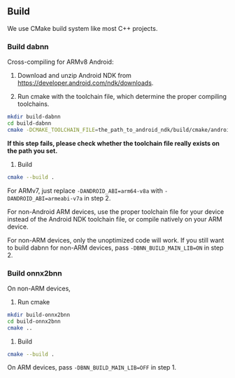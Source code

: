 ## Build

We use CMake build system like most C++ projects. 

### Build dabnn

Cross-compiling for ARMv8 Android:

1. Download and unzip Android NDK from https://developer.android.com/ndk/downloads.

1. Run cmake with the toolchain file, which determine the proper compiling toolchains.

```bash
mkdir build-dabnn
cd build-dabnn
cmake -DCMAKE_TOOLCHAIN_FILE=the_path_to_android_ndk/build/cmake/android.toolchain.cmake -DANDROID_ABI=arm64-v8a -DCMAKE_BUILD_TYPE=Release ..
```

**If this step fails, please check whether the toolchain file really exists on the path you set.**

1. Build

```bash
cmake --build .
```

For ARMv7, just replace `-DANDROID_ABI=arm64-v8a` with `-DANDROID_ABI=armeabi-v7a` in step 2.

For non-Android ARM devices, use the proper toolchain file for your device instead of the Android NDK toolchain file, or compile natively on your ARM device.

For non-ARM devices, only the unoptimized code will work. If you still want to build dabnn for non-ARM devices, pass `-DBNN_BUILD_MAIN_LIB=ON` in step 2.

### Build onnx2bnn

On non-ARM devices, 

1. Run cmake

```bash
mkdir build-onnx2bnn
cd build-onnx2bnn
cmake ..
```

1. Build

```bash
cmake --build .
```

On ARM devices, pass `-DBNN_BUILD_MAIN_LIB=OFF` in step 1.

